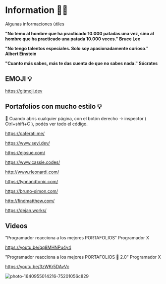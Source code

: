 # Information :technologist:
Algunas informaciones útiles


**"No temo al hombre que ha practicado 10.000 patadas una vez, sino al hombre que ha practicado una patada 10.000 veces."  Bruce Lee**

**"No tengo talentos especiales. Solo soy apasionadamente curioso."  Albert Einstein**

**"Cuanto más sabes, más te das cuenta de que no sabes nada."  Sócrates**


## EMOJI :bulb: 

https://gitmoji.dev

## Portafolios con mucho estilo :bulb:

:art: Cuando abrís cualquier página, con el botón derecho -> inspector ( Ctrl+shift+C ), podés ver todo el código.

https://caferati.me/

https://www.seyi.dev/

https://ejosue.com/

https://www.cassie.codes/

http://www.rleonardi.com/

https://lynnandtonic.com/

https://bruno-simon.com/

http://findmatthew.com/

https://dejan.works/

## Videos

"Programador reacciona a los mejores PORTAFOLIOS" Programador X 

https://youtu.be/qq8MHNPu4y4

"Programador reacciona a los mejores PORTAFOLIOS 💼 2.0" Programador X

https://youtu.be/3zWKr5DAvVc

![photo-1640955014216-75201056c829](https://user-images.githubusercontent.com/92184167/187005533-d6801522-0296-4b5f-947a-43202c8bf185.jpg)
